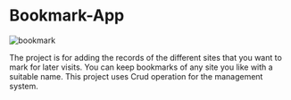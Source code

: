 # Bookmark-App
![bookmark](https://user-images.githubusercontent.com/68656122/126055657-479c571c-689f-4dc2-bbe9-39ba4f793250.png)


The project is for adding the records of the different sites that you want to mark for later visits. You can keep bookmarks of any site you like with a suitable name. This project uses Crud operation for the management system.
